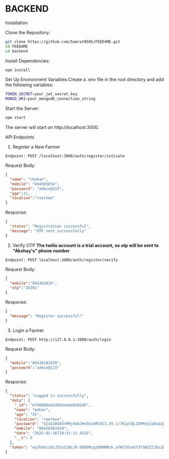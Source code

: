# BACKEND

Installation

Clone the Repository:
```bash
git clone https://github.com/Samrat0505/FEED4ME.git
cd FEED4ME
cd backend
```
Install Dependencies:
```bash
npm install
```
Set Up Environment Variables:Create a .env file in the root directory and add the following variables:
```bash
TOKEN_SECRET=your_jwt_secret_key
MONGO_URI=your_mongodb_connection_string
```
Start the Server:
```bash
npm start
```
The server will start on http://localhost:3000.

API Endpoints

1. Register a New Farmer
```
Endpoint: POST /localhost:3000/auth/register/initiate
```
Request Body:
```json
{ 
  "name": "rhohan", 
  "mobile": "894383834",
  "password": "admin@123",
  "age":31,
  "location":"roorkee"
}
```
Response:
```json
{
  "status": "Registration successful",
  "message": "OTP sent successfully"
}
```
2. Verify OTP
**The twilio account is a trial account, so otp will be sent to "Akshay's" phone number**
```
Endpoint: POST localhost:3000/auth/register/verify
```
Request Body:
```json
{
  "mobile":"894383834",
  "otp":"16261"
}
```
Response:
```json
{
  "message": "Register successful!"
}
```

3. Login a Farmer
```
Endpoint: POST http://127.0.0.1:3000/auth/login
```
Request Body:
```json
{
  "mobile":"89438383439",
  "password":"admin@123"
}
```
Response:
```json
{
  "status": "Logged in successfully",
  "data": {
    "_id": "6796808eb24826ee6e0305d5",
    "name": "mohan",
    "age": "31",
    "location": "roorkee",
    "password": "$2a$10$6SnM9j4kDJHvGXzURC9i3.UV.i/7KiytQLIGPKmjCqSwa2pE0hqKK",
    "mobile": "89438383439",
    "date": "2025-01-26T18:31:11.423Z",
    "__v": 0
  },
  "token": "eyJhbGciOiJIUzI1NiJ9.ODk0MzgzODM0Mzk.sFW7JVsm1Y3T5W2Zl3UsZWh0Dkuu-3Yb2PbTNIcM2rc"
}
```
